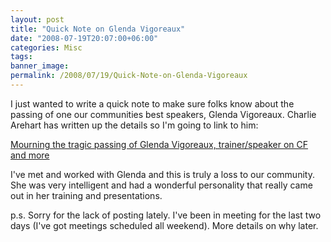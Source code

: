 ```yaml
---
layout: post
title: "Quick Note on Glenda Vigoreaux"
date: "2008-07-19T20:07:00+06:00"
categories: Misc 
tags: 
banner_image: 
permalink: /2008/07/19/Quick-Note-on-Glenda-Vigoreaux
---
```


I just wanted to write a quick note to make sure folks know about the passing of one our communities best speakers, Glenda Vigoreaux. Charlie Arehart has written up the details so I'm going to link to him:

<a href="http://carehart.org/blog/client/index.cfm/2008/7/19/Glenda_Vigoreaux_death">Mourning the tragic passing of Glenda Vigoreaux, trainer/speaker on CF and more</a>

I've met and worked with Glenda and this is truly a loss to our community. She was very intelligent and had a wonderful personality that really came out in her training and presentations.

p.s. Sorry for the lack of posting lately. I've been in meeting for the last two days (I've got meetings scheduled all weekend). More details on why later.